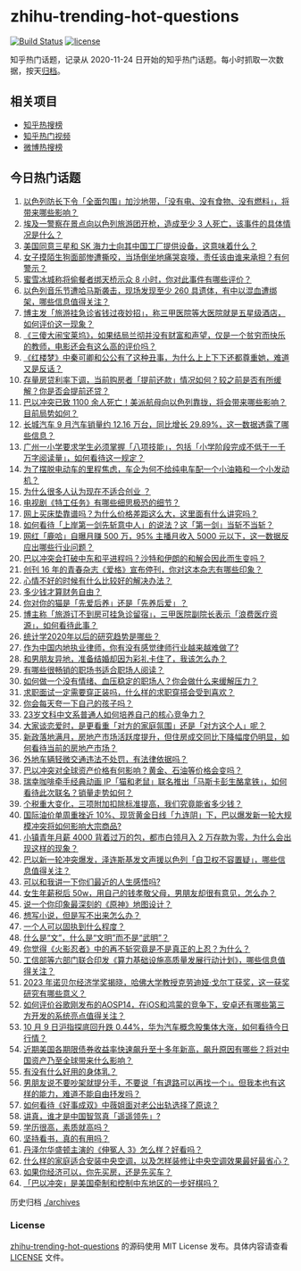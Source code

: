 # zhihu-trending-hot-questions

[![Build Status](https://github.com/justjavac/zhihu-trending-hot-questions/workflows/ci/badge.svg?branch=master)](https://github.com/justjavac/zhihu-trending-hot-questions/actions)
[![license](https://img.shields.io/github/license/justjavac/zhihu-trending-hot-questions)](https://github.com/justjavac/zhihu-trending-hot-questions/blob/master/LICENSE)

知乎热门话题，记录从 2020-11-24
日开始的知乎热门话题。每小时抓取一次数据，按天[归档](./archives)。

## 相关项目

- [知乎热搜榜](https://github.com/justjavac/zhihu-trending-top-search)
- [知乎热门视频](https://github.com/justjavac/zhihu-trending-hot-video)
- [微博热搜榜](https://github.com/justjavac/weibo-trending-hot-search)

## 今日热门话题

<!-- BEGIN -->
<!-- 最后更新时间 Tue Oct 10 2023 07:15:24 GMT+0800 (China Standard Time) -->

1. [以色列防长下令「全面包围」加沙地带，「没有电、没有食物、没有燃料」，将带来哪些影响？](https://www.zhihu.com/question/625337612)
1. [埃及一警察在景点向以色列旅游团开枪，造成至少 3 人死亡，该事件的具体情况是什么？](https://www.zhihu.com/question/625172641)
1. [美国同意三星和 SK 海力士向其中国工厂提供设备，这意味着什么？](https://www.zhihu.com/question/625294575)
1. [女子摸陌生狗面部惨遭撕咬，当场倒坐地痛哭哀嚎，责任该由谁来承担？有何警示？](https://www.zhihu.com/question/624983049)
1. [蜜雪冰城称将偷餐者绑天桥示众 8 小时，你对此事件有哪些评价？](https://www.zhihu.com/question/625097830)
1. [以色列音乐节遭哈马斯袭击，现场发现至少 260 具遗体，有中以混血遭绑架，哪些信息值得关注？](https://www.zhihu.com/question/625268390)
1. [博主发「旅游挂急诊省钱过夜妙招」，称三甲医院等大医院就是五星级酒店，如何评价这一现象？](https://www.zhihu.com/question/625298614)
1. [《三傻大闹宝莱坞》，如果结局兰彻并没有财富和声望，仅是一个贫穷而快乐的教师，电影还会有这么高的评价吗？](https://www.zhihu.com/question/265387156)
1. [《红楼梦》中秦可卿和公公有了这种丑事，为什么上上下下还都尊重她，难道又是反话？](https://www.zhihu.com/question/623908313)
1. [存量房贷利率下调，当前购房者「提前还款」情况如何？较之前是否有所缓解？你是否会提前还贷？](https://www.zhihu.com/question/625143527)
1. [巴以冲突已致 1100 余人死亡！美派航母向以色列靠拢，将会带来哪些影响？目前局势如何？](https://www.zhihu.com/question/625255173)
1. [长城汽车 9 月汽车销量约 12.16 万台，同比增长 29.89%，这一数据透露了哪些信息？](https://www.zhihu.com/question/625258640)
1. [广州一小学要求学生必须掌握「八项技能」，包括「小学阶段完成不低于一千万字阅读量」，如何看待这一规定？](https://www.zhihu.com/question/625133263)
1. [为了摆脱电动车的里程焦虑，车企为何不给纯电车配一个小油箱和一个小发动机？](https://www.zhihu.com/question/624611663)
1. [为什么很多人认为现在不适合创业 ？](https://www.zhihu.com/question/621812046)
1. [电视剧《特工任务》有哪些细思极恐的细节？](https://www.zhihu.com/question/622975355)
1. [网上买床垫靠谱吗？为什么价格差距这么大，这里面有什么讲究吗？](https://www.zhihu.com/question/622748557)
1. [如何看待「上岸第一剑先斩意中人」的说法？这「第一剑」当斩不当斩？](https://www.zhihu.com/question/621420956)
1. [网红「鹿哈」自曝月赚 500 万，95% 主播月收入 5000 元以下，这一数据反应出哪些行业问题？](https://www.zhihu.com/question/625093470)
1. [巴以冲突会打破中东和平进程吗？沙特和伊朗的和解会因此而生变吗？](https://www.zhihu.com/question/625098191)
1. [创刊 16 年的青春杂志《爱格》宣布停刊，你对这本杂志有哪些印象？](https://www.zhihu.com/question/625291448)
1. [心情不好的时候有什么比较好的解决办法？](https://www.zhihu.com/question/625148115)
1. [多少钱才算财务自由？](https://www.zhihu.com/question/484905420)
1. [你对你的猫是「先爱后养」还是「先养后爱」？](https://www.zhihu.com/question/618733317)
1. [博主称「旅游订不到房可挂急诊留宿」，三甲医院副院长表示「浪费医疗资源」，如何看待此事？](https://www.zhihu.com/question/625288211)
1. [统计学2020年以后的研究趋势是哪些？](https://www.zhihu.com/question/624834153)
1. [作为中国内地执业律师，你有没有感觉律师行业越来越难做了?](https://www.zhihu.com/question/621486414)
1. [和男朋友异地，准备结婚却因为彩礼卡住了，我该怎么办？](https://www.zhihu.com/question/624973526)
1. [有哪些很畅销的职场书适合职场人阅读？](https://www.zhihu.com/question/551078793)
1. [如何做一个没有情绪、血压稳定的职场人？你会做什么来缓解压力？](https://www.zhihu.com/question/623134708)
1. [求职面试一定需要穿正装吗，什么样的求职穿搭会受到喜欢？](https://www.zhihu.com/question/622555683)
1. [你会每天夸一下自己的孩子吗？](https://www.zhihu.com/question/623824347)
1. [23岁文科中文系普通人如何培养自己的核心竞争力？](https://www.zhihu.com/question/624379280)
1. [大家谈恋爱时，是更看重「对方的家庭氛围」还是「对方这个人」呢？](https://www.zhihu.com/question/620616140)
1. [新政落地满月，房地产市场活跃度提升，但住房成交同比下降幅度仍明显，如何看待当前的房地产市场？](https://www.zhihu.com/question/625250238)
1. [外地车辆轻微交通违法不处罚，有法律依据吗？](https://www.zhihu.com/question/624001813)
1. [巴以冲突对全球资产价格有何影响？黄金、石油等价格会变吗？](https://www.zhihu.com/question/625165702)
1. [瑞幸咖啡牵手经典动画 IP「猫和老鼠」联名推出「马斯卡彭生酪拿铁」，如何看待此次联名？销量走势如何？](https://www.zhihu.com/question/625269159)
1. [个税重大变化，三项附加扣除标准提高，我们究竟能省多少钱？](https://www.zhihu.com/question/625258644)
1. [国际油价单周重挫近 10%、现货黄金日线「九连阴」下，巴以爆发新一轮大规模冲突将如何影响大宗商品?](https://www.zhihu.com/question/625206965)
1. [小镇青年月薪 4000 背着过万的包，都市白领月入 2 万存款为零，为什么会出现这样的现象？](https://www.zhihu.com/question/625272107)
1. [巴以新一轮冲突爆发，泽连斯基发文声援以色列「自卫权不容置疑」，哪些信息值得关注？](https://www.zhihu.com/question/625101780)
1. [可以和我讲一下你们最近的人生感悟吗?](https://www.zhihu.com/question/618857347)
1. [女生年薪税后 50w，用自己的钱孝敬父母，男朋友却很有意见，怎么办？](https://www.zhihu.com/question/624830261)
1. [说一个你印象最深刻的《原神》地图设计？](https://www.zhihu.com/question/624741540)
1. [想写小说，但是写不出来怎么办？](https://www.zhihu.com/question/510399128)
1. [一个人可以固执到什么程度？](https://www.zhihu.com/question/53454983)
1. [什么是“文”，什么是“文明”而不是“武明”？](https://www.zhihu.com/question/624862613)
1. [你觉得《火影忍者》中的再不斩究竟是不是真正的上忍？为什么？](https://www.zhihu.com/question/551329800)
1. [工信部等六部门联合印发《算力基础设施高质量发展行动计划》，哪些信息值得关注？](https://www.zhihu.com/question/625288983)
1. [2023 年诺贝尔经济学奖揭晓，哈佛大学教授克劳迪娅·戈尔丁获奖，这一获奖研究有哪些意义？](https://www.zhihu.com/question/625307309)
1. [如何评价谷歌刚发布的AOSP14，在iOS和鸿蒙的竞争下，安卓还有哪些第三方开发的系统亮点值得关注？](https://www.zhihu.com/question/625259626)
1. [10 月 9 日沪指探底回升跌 0.44%，华为汽车概念股集体大涨，如何看待今日行情？](https://www.zhihu.com/question/625255470)
1. [近期美国各期限债券收益率快速飙升至十多年新高，飙升原因有哪些？将对中国资产乃至全球带来什么影响？](https://www.zhihu.com/question/625259192)
1. [有没有什么好用的身体乳？](https://www.zhihu.com/question/623550971)
1. [男朋友说不要吵架就提分手，不要说「有退路可以再找一个」。但我本也有这样的能力，难道不能自由抒发吗？](https://www.zhihu.com/question/620353048)
1. [如何看待《好事成双》中薇姐面对老公出轨选择了原谅？](https://www.zhihu.com/question/624864887)
1. [讲真，谁才是中国智驾真「遥遥领先」?](https://www.zhihu.com/question/625123835)
1. [学历很高，素质就高吗？](https://www.zhihu.com/question/623951041)
1. [坚持看书，真的有用吗？](https://www.zhihu.com/question/618858257)
1. [丹泽尔华盛顿主演的《伸冤人 3》怎么样？好看吗？](https://www.zhihu.com/question/620452956)
1. [什么样的家庭适合安装中央空调，以及怎样装修让中央空调效果最好最省心？](https://www.zhihu.com/question/625108691)
1. [如果你经济可以，你先买房，还是先买车？](https://www.zhihu.com/question/625194187)
1. [「巴以冲突」是美国牵制和控制中东地区的一步好棋吗？](https://www.zhihu.com/question/625106944)

<!-- END -->

历史归档 [./archives](./archives)

### License

[zhihu-trending-hot-questions](https://github.com/justjavac/zhihu-trending-hot-questions)
的源码使用 MIT License 发布。具体内容请查看 [LICENSE](./LICENSE) 文件。
